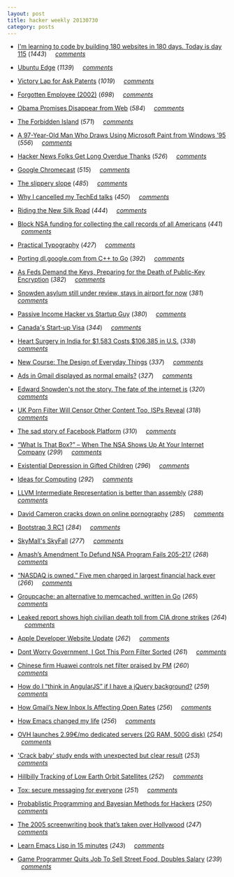 ```yaml
---
layout: post
title: hacker weekly 20130730
category: posts
---
```



- [I'm learning to code by building 180 websites in 180 days. Today is day 115](http://blog.jenniferdewalt.com/post/56319597560/im-learning-to-code-by-building-180-websites-in-180) (_1443_) &nbsp; &nbsp; [_comments_](https://news.ycombinator.com/item?id=6097155)  

- [Ubuntu Edge](http://www.indiegogo.com/projects/ubuntu-edge) (_1139_) &nbsp; &nbsp; [_comments_](https://news.ycombinator.com/item?id=6084099)  

- [Victory Lap for Ask Patents](http://www.joelonsoftware.com/items/2013/07/22.html) (_1019_) &nbsp; &nbsp; [_comments_](https://news.ycombinator.com/item?id=6084110)  

- [Forgotten Employee (2002)](https://sites.google.com/site/forgottenemployee/) (_698_) &nbsp; &nbsp; [_comments_](https://news.ycombinator.com/item?id=6087935)  

- [Obama Promises Disappear from Web](http://sunlightfoundation.com/blog/2013/07/25/obama-promises-disappear-from-web/) (_584_) &nbsp; &nbsp; [_comments_](https://news.ycombinator.com/item?id=6106388)  

- [The Forbidden Island](http://www.neatorama.com/2013/07/08/The-Forbidden-Island) (_571_) &nbsp; &nbsp; [_comments_](https://news.ycombinator.com/item?id=6068323)  

- [A 97-Year-Old Man Who Draws Using Microsoft Paint from Windows ’95](http://www.thisiscolossal.com/2013/07/the-pixel-painter-a-97-year-old-man-who-paints-using-microsoft-paint-from-windows-95/) (_556_) &nbsp; &nbsp; [_comments_](https://news.ycombinator.com/item?id=6093785)  

- [Hacker News Folks Get Long Overdue Thanks](http://linuxlock.blogspot.sg/2013/07/hacker-news-gets-long-overdue-thanks.html) (_526_) &nbsp; &nbsp; [_comments_](https://news.ycombinator.com/item?id=6075262)  

- [Google Chromecast](http://www.google.com/intl/en/chrome/devices/chromecast/#netflix) (_515_) &nbsp; &nbsp; [_comments_](https://news.ycombinator.com/item?id=6097533)  

- [The slippery slope](http://www.90percentofeverything.com/2013/07/23/the-slippery-slope/) (_485_) &nbsp; &nbsp; [_comments_](https://news.ycombinator.com/item?id=6092752)  

- [Why I cancelled my TechEd talks](http://goodenoughsoftware.net/2013/07/18/the-charlie-foxtrot-aka-teched/) (_450_) &nbsp; &nbsp; [_comments_](https://news.ycombinator.com/item?id=6099796)  

- [Riding the New Silk Road](http://www.nytimes.com/newsgraphics/2013/07/21/silk-road/) (_444_) &nbsp; &nbsp; [_comments_](https://news.ycombinator.com/item?id=6079428)  

- [Block NSA funding for collecting the call records of all Americans](http://DefundTheNSA.com/) (_441_) &nbsp; &nbsp; [_comments_](https://news.ycombinator.com/item?id=6089294)  

- [Practical Typography](http://practicaltypography.com) (_427_) &nbsp; &nbsp; [_comments_](https://news.ycombinator.com/item?id=6094946)  

- [Porting dl.google.com from C++ to Go](http://talks.golang.org/2013/oscon-dl.slide) (_392_) &nbsp; &nbsp; [_comments_](https://news.ycombinator.com/item?id=6110398)  

- [As Feds Demand the Keys, Preparing for the Death of Public-Key Encryption](http://lauren.vortex.com/archive/001062.html) (_382_) &nbsp; &nbsp; [_comments_](https://news.ycombinator.com/item?id=6102175)  

- [Snowden asylum still under review, stays in airport for now](http://rt.com/news/snowden-entry-airport-asylum-521/) (_381_) &nbsp; &nbsp; [_comments_](https://news.ycombinator.com/item?id=6095564)  

- [Passive Income Hacker vs Startup Guy](http://edu.mkrecny.com/thoughts/passive-income-hacker-vs-startup-guy) (_380_) &nbsp; &nbsp; [_comments_](https://news.ycombinator.com/item?id=6108092)  

- [Canada's Start-up Visa](http://www.cic.gc.ca/english/immigrate/business/start-up/index.asp) (_344_) &nbsp; &nbsp; [_comments_](https://news.ycombinator.com/item?id=6083918)  

- [Heart Surgery in India for $1,583 Costs $106,385 in U.S.](http://www.bloomberg.com/news/2013-07-28/heart-surgery-in-india-for-1-583-costs-106-385-in-u-s-.html) (_338_) &nbsp; &nbsp; [_comments_](https://news.ycombinator.com/item?id=6119673)  

- [New Course: The Design of Everyday Things](http://blog.udacity.com/2013/07/new-course-design-of-everyday-things.html) (_337_) &nbsp; &nbsp; [_comments_](https://news.ycombinator.com/item?id=6101815)  

- [Ads in Gmail displayed as normal emails?](https://twitter.com/gulliantonio/status/357975467598422016) (_327_) &nbsp; &nbsp; [_comments_](https://news.ycombinator.com/item?id=6068873)  

- [Edward Snowden's not the story. The fate of the internet is](http://m.guardiannews.com/technology/2013/jul/28/edward-snowden-death-of-internet) (_320_) &nbsp; &nbsp; [_comments_](https://news.ycombinator.com/item?id=6115088)  

- [UK Porn Filter Will Censor Other Content Too, ISPs Reveal](http://torrentfreak.com/uk-porn-filter-will-censor-other-content-too-isps-reveal-130726/?utm_source=dlvr.it&utm_medium=twitter) (_318_) &nbsp; &nbsp; [_comments_](https://news.ycombinator.com/item?id=6108042)  

- [The sad story of Facebook Platform](http://pandodaily.com/2013/07/23/move-fast-break-things-the-sad-story-of-platform-facebooks-gigantic-missed-opportunity/) (_310_) &nbsp; &nbsp; [_comments_](https://news.ycombinator.com/item?id=6091171)  

- [“What Is That Box?” – When The NSA Shows Up At Your Internet Company](http://www.readability.com/read?url=http%3A//www.buzzfeed.com/justinesharrock/what-is-that-box-when-the-nsa-shows-up-at-your-internet-comp) (_299_) &nbsp; &nbsp; [_comments_](https://news.ycombinator.com/item?id=6073848)  

- [Existential Depression in Gifted Children](http://www.davidsongifted.org/db/Articles_id_10269.aspx) (_296_) &nbsp; &nbsp; [_comments_](https://news.ycombinator.com/item?id=6077803)  

- [Ideas for Computing](https://github.com/samsquire/ideas) (_292_) &nbsp; &nbsp; [_comments_](https://news.ycombinator.com/item?id=6078335)  

- [LLVM Intermediate Representation is better than assembly](https://idea.popcount.org/2013-07-24-ir-is-better-than-assembly/) (_288_) &nbsp; &nbsp; [_comments_](https://news.ycombinator.com/item?id=6096743)  

- [David Cameron cracks down on online pornography](http://www.guardian.co.uk/technology/2013/jul/22/david-cameron-crackdown-internet-pornography) (_285_) &nbsp; &nbsp; [_comments_](https://news.ycombinator.com/item?id=6081724)  

- [Bootstrap 3 RC1](http://twitter.github.io/bootstrap/) (_284_) &nbsp; &nbsp; [_comments_](https://news.ycombinator.com/item?id=6112141)  

- [SkyMall's SkyFall](http://priceonomics.com/skymalls-skyfall/) (_277_) &nbsp; &nbsp; [_comments_](https://news.ycombinator.com/item?id=6114009)  

- [Amash’s Amendment To Defund NSA Program Fails 205-217](http://techcrunch.com/2013/07/24/rep-amashs-amendment-to-defund-the-nsas-domestic-phone-metadata-program-fails-205-217/) (_268_) &nbsp; &nbsp; [_comments_](https://news.ycombinator.com/item?id=6099684)  

- [“NASDAQ is owned.” Five men charged in largest financial hack ever](http://arstechnica.com/security/2013/07/nasdaq-is-owned-five-men-charged-in-largest-financial-hack-ever/) (_266_) &nbsp; &nbsp; [_comments_](https://news.ycombinator.com/item?id=6104354)  

- [Groupcache: an alternative to memcached, written in Go](https://github.com/golang/groupcache#readme) (_265_) &nbsp; &nbsp; [_comments_](https://news.ycombinator.com/item?id=6121501)  

- [Leaked report shows high civilian death toll from CIA drone strikes](http://www.salon.com/2013/07/22/leaked_report_shows_high_civilian_death_toll_from_cia_drone_strikes/) (_264_) &nbsp; &nbsp; [_comments_](https://news.ycombinator.com/item?id=6087572)  

- [Apple Developer Website Update](item?id=6080620) (_262_) &nbsp; &nbsp; [_comments_](https://news.ycombinator.com/item?id=6080620)  

- [Dont Worry Government, I Got This Porn Filter Sorted](http://sicksad.com/blog/2013/07/28/dont-worry-government/) (_261_) &nbsp; &nbsp; [_comments_](https://news.ycombinator.com/item?id=6116807)  

- [Chinese firm Huawei controls net filter praised by PM](http://m.bbc.co.uk/news/technology-23452097) (_260_) &nbsp; &nbsp; [_comments_](https://news.ycombinator.com/item?id=6107313)  

- [How do I “think in AngularJS” if I have a jQuery background?](http://stackoverflow.com/q/14994391/561309) (_259_) &nbsp; &nbsp; [_comments_](https://news.ycombinator.com/item?id=6102380)  

- [How Gmail’s New Inbox Is Affecting Open Rates](http://blog.mailchimp.com/how-gmails-new-inbox-is-affecting-open-rates/) (_256_) &nbsp; &nbsp; [_comments_](https://news.ycombinator.com/item?id=6091251)  

- [How Emacs changed my life](http://www.slideshare.net/yukihiro_matz/how-emacs-changed-my-life?) (_256_) &nbsp; &nbsp; [_comments_](https://news.ycombinator.com/item?id=6094610)  

- [OVH launches 2.99€/mo dedicated servers (2G RAM, 500G disk)](https://www.ovh.co.uk/dedicated_servers/kimsufi.xml) (_254_) &nbsp; &nbsp; [_comments_](https://news.ycombinator.com/item?id=6103304)  

- ['Crack baby' study ends with unexpected but clear result](http://www.philly.com/philly/health/20130721__Crack_baby__study_ends_with_unexpected_but_clear_result.html) (_253_) &nbsp; &nbsp; [_comments_](https://news.ycombinator.com/item?id=6078575)  

- [Hillbilly Tracking of Low Earth Orbit Satellites ](http://travisgoodspeed.blogspot.com/2013/07/hillbilly-tracking-of-low-earth-orbit.html) (_252_) &nbsp; &nbsp; [_comments_](https://news.ycombinator.com/item?id=6092402)  

- [Tox: secure messaging for everyone](http://tox.im/) (_251_) &nbsp; &nbsp; [_comments_](https://news.ycombinator.com/item?id=6121225)  

- [Probablistic Programming and Bayesian Methods for Hackers](http://camdavidsonpilon.github.io/Probabilistic-Programming-and-Bayesian-Methods-for-Hackers) (_250_) &nbsp; &nbsp; [_comments_](https://news.ycombinator.com/item?id=6102782)  

- [The 2005 screenwriting book that’s taken over Hollywood](http://www.slate.com/articles/arts/culturebox/2013/07/hollywood_and_blake_snyder_s_screenwriting_book_save_the_cat.single.html) (_247_) &nbsp; &nbsp; [_comments_](https://news.ycombinator.com/item?id=6072524)  

- [Learn Emacs Lisp in 15 minutes](http://bzg.fr/learn-emacs-lisp-in-15-minutes.html) (_243_) &nbsp; &nbsp; [_comments_](https://news.ycombinator.com/item?id=6116514)  

- [Game Programmer Quits Job To Sell Street Food, Doubles Salary](http://kotaku.com/game-programmer-quits-job-to-sell-street-food-doubles-864816450) (_239_) &nbsp; &nbsp; [_comments_](https://news.ycombinator.com/item?id=6083230)  

